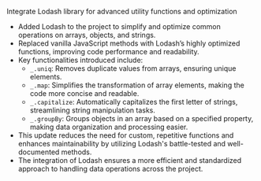 Integrate Lodash library for advanced utility functions and optimization

- Added Lodash to the project to simplify and optimize common operations on arrays, objects, and strings.
- Replaced vanilla JavaScript methods with Lodash’s highly optimized functions, improving code performance and readability.
- Key functionalities introduced include:
  - `_.uniq`: Removes duplicate values from arrays, ensuring unique elements.
  - `_.map`: Simplifies the transformation of array elements, making the code more concise and readable.
  - `_.capitalize`: Automatically capitalizes the first letter of strings, streamlining string manipulation tasks.
  - `_.groupBy`: Groups objects in an array based on a specified property, making data organization and processing easier.
- This update reduces the need for custom, repetitive functions and enhances maintainability by utilizing Lodash's battle-tested and well-documented methods.
- The integration of Lodash ensures a more efficient and standardized approach to handling data operations across the project.
